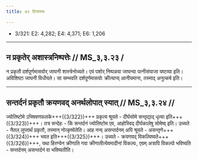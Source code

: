```yaml
---
title: ७९ टिप्पणयः

---
```

- 3/321: E2: 4,282; E4: 4,371; E6: 1,206

____________________________________________


## न प्रकृतेर् अशास्त्रनिष्पत्तेः // MS_३,३.२३ /
न प्रकृतौ दर्शपूर्णमासयोर् जाघनी शास्त्रेनोच्यते। एवं पशोर् निष्पन्नया जाघन्या पत्नीसंयाजा यष्टव्या इति। अविशिष्टा जाघनी विधीयते। सा सम्भवति दर्शपूर्णमासयोः क्रीत्याप्य् आनीयमाना, तस्माद् अनुत्कर्ष इति।


____________________________________________


## सन्तर्दनं प्रकृतौ क्रयणवद् अनर्थलोपात् स्यात् // MS_३,३.२४ //

ज्योतिष्टोमे ऽभिषवणफलके+++({3/322})+++ प्रकृत्य श्रूयते - दीर्घसोमे सन्तृद्याद् धृत्या इति+++({3/323})+++। तत्र सन्देहः - किं सन्तर्दनं ज्योतिष्टोम एव, आहोस्विद् दीर्घकालेषु सोमेष्व् इति। उच्यते - नैतल् लुप्तार्थं प्रकृतौ, तस्मान् नोत्कृष्येतेति। आह नन्व् असन्तर्दनम् अपि श्रूयते - असन्तृणे+++({3/324})+++ भवत इति+++({3/325})+++। उच्यते - क्रयणवद् विकल्पिष्यते+++({3/326})+++, यथा हिरण्येन क्रीणाति गवा क्रीणातीत्येवमादीनां विकल्पः, एवम् अत्रापि विकल्पो भविष्यति - सन्तर्दनम् असन्तर्दनं वा भविष्यतीति।